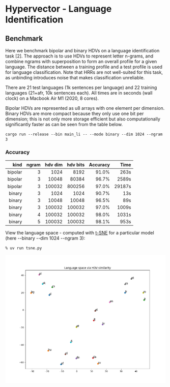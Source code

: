 # Hypervector - Language Identification

Benchmark
---------

Here we benchmark bipolar and binary HDVs on a language identification task [2].
The approach is to use HDVs to represent letter n-grams, and combine ngrams with superposition to form an overall profile for a given language. The distance between a training profile and a test profile is used for language classification.
Note that HRRs are not well-suited for this task, as unbinding introduces noise that makes classification unreliable.

There are 21 test languages (1k sentences per language) and 22 training languages (21+afr, 10k sentences each). All times are in seconds (wall clock) on a Macbook Air M1 (2020, 8 cores). 

Bipolar HDVs are represented as u8 arrays with one element per dimension. Binary HDVs are more compact
because they only use one bit per dimension; this is not only more storage efficient but also computationally significantly faster as can be seen from the table below.

```
cargo run --release --bin main_li -- --mode binary --dim 1024 --ngram 3
```

### Accuracy 
| kind    | ngram | hdv dim | hdv bits  | Accuracy  | Time      |  
| ----:   | ----: | --:     | --------: | ---------:| --------: |
| bipolar | 3     |    1024 |   8192    | 91.0%     |   263s    |
| bipolar | 3     |   10048 |  80384    | 96.7%     |  2589s    | 
| bipolar | 3     |  100032 | 800256    | 97.0%     | 29187s    | 
| binary  | 3     |    1024 |   1024    | 90.7%     |    13s    |
| binary  | 3     |   10048 |  10048    | 96.5%     |    89s    |
| binary  | 3     |  100032 | 100032    | 97.0%     |  1009s    |
| binary  | 4     |  100032 | 100032    | 98.0%     |  1031s    |
| binary  | 5     |  100032 | 100032    | 98.1%     |   953s    |

View the language space - computed with [t-SNE](https://en.wikipedia.org/wiki/T-distributed_stochastic_neighbor_embedding) for a particular model (here --binary --dim 1024 --ngram 3):
```
% uv run tsne.py
```
![PNG](https://github.com/jesper-olsen/hypervector/blob/master/ASSETS/LanguageSpace.png)


